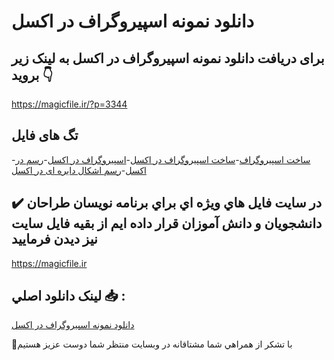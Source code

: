 # دانلود نمونه اسپیروگراف در اکسل

## برای دریافت دانلود نمونه اسپیروگراف در اکسل به لینک زیر بروید 👇

https://magicfile.ir/?p=3344

## تگ های فایل

-[ساخت اسپیروگراف](https://magicfile.ir/product/%d9%86%d9%85%d9%88%d9%86%d9%87-%d8%a7%d8%b3%d9%be%db%8c%d8%b1%d9%88%da%af%d8%b1%d8%a7%d9%81-%d8%af%d8%b1-%d8%a7%da%a9%d8%b3%d9%84/)-[ساخت اسپیروگراف در اکسل](https://magicfile.ir/product/%d9%86%d9%85%d9%88%d9%86%d9%87-%d8%a7%d8%b3%d9%be%db%8c%d8%b1%d9%88%da%af%d8%b1%d8%a7%d9%81-%d8%af%d8%b1-%d8%a7%da%a9%d8%b3%d9%84/)-[اسپیروگراف در اکسل](https://magicfile.ir/product/%d9%86%d9%85%d9%88%d9%86%d9%87-%d8%a7%d8%b3%d9%be%db%8c%d8%b1%d9%88%da%af%d8%b1%d8%a7%d9%81-%d8%af%d8%b1-%d8%a7%da%a9%d8%b3%d9%84/)-[رسم در اکسل](https://magicfile.ir/product/%d9%86%d9%85%d9%88%d9%86%d9%87-%d8%a7%d8%b3%d9%be%db%8c%d8%b1%d9%88%da%af%d8%b1%d8%a7%d9%81-%d8%af%d8%b1-%d8%a7%da%a9%d8%b3%d9%84/)-[رسم اشکال دایره ای در اکسل](https://magicfile.ir/product/%d9%86%d9%85%d9%88%d9%86%d9%87-%d8%a7%d8%b3%d9%be%db%8c%d8%b1%d9%88%da%af%d8%b1%d8%a7%d9%81-%d8%af%d8%b1-%d8%a7%da%a9%d8%b3%d9%84/)

## ✔️ در سايت فايل هاي ويژه اي براي برنامه نويسان طراحان دانشجويان و دانش آموزان قرار داده ايم از بقيه فايل سايت نيز ديدن فرماييد

https://magicfile.ir


## لينک دانلود اصلي 📥 :

[دانلود نمونه اسپیروگراف در اکسل](https://magicfile.ir/product/%d9%86%d9%85%d9%88%d9%86%d9%87-%d8%a7%d8%b3%d9%be%db%8c%d8%b1%d9%88%da%af%d8%b1%d8%a7%d9%81-%d8%af%d8%b1-%d8%a7%da%a9%d8%b3%d9%84/) 


🙏با تشکر از همراهي شما مشتاقانه در وبسایت منتظر شما دوست عزیز هستیم

